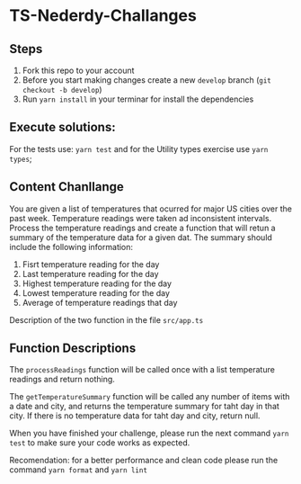# TS-Nederdy-Challanges

## Steps

1. Fork this repo to your account
2. Before you start making changes create a new `develop` branch (`git checkout -b develop`)
3. Run `yarn install` in your terminar for install the dependencies

## Execute solutions:

For the tests use: `yarn test` and for the Utility types exercise use `yarn types`;

## Content Chanllange

You are given a list of temperatures that ocurred for major US cities over the past week. Temperature readings were taken ad inconsistent intervals. Process the temperature readings and create a function that will retun a summary of the temperature data for a given dat. The summary should include the following information:

1. Fisrt temperature reading for the day
2. Last temperature reading for the day
3. Highest temperature reading for the day
4. Lowest temperature reading for the day
5. Average of temperature readings that day

Description of the two function in the file `src/app.ts`

## Function Descriptions

The `processReadings` function will be called once with a list temperature readings and return nothing.

The `getTemperatureSummary` function will be called any number of items with a date and city, and returns the temperature summary for taht day in that city. If there is no temperature data for taht day and city, return null.

When you have finished your challenge, please run the next command `yarn test` to make sure your code works as expected.

Recomendation: for a better performance and clean code please run the command `yarn format` and `yarn lint`